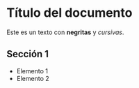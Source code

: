 # Título del documento

Este es un texto con **negritas** y *cursivas*.

## Sección 1

- Elemento 1
- Elemento 2
